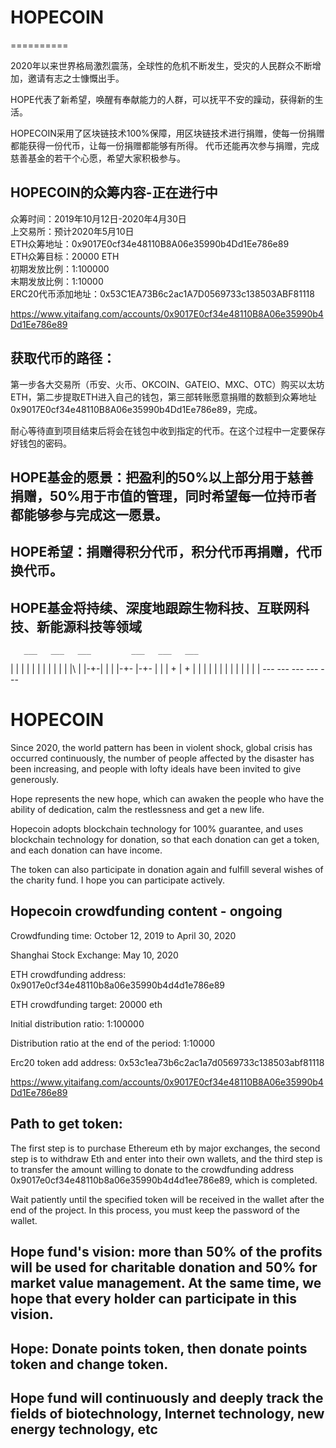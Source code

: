 # HOPECOIN
==========

2020年以来世界格局激烈震荡，全球性的危机不断发生，受灾的人民群众不断增加，邀请有志之士慷慨出手。

HOPE代表了新希望，唤醒有奉献能力的人群，可以抚平不安的躁动，获得新的生活。

HOPECOIN采用了区块链技术100%保障，用区块链技术进行捐赠，使每一份捐赠都能获得一份代币，让每一份捐赠都能够有所得。
代币还能再次参与捐赠，完成慈善基金的若干个心愿，希望大家积极参与。

HOPECOIN的众筹内容-正在进行中
----------------

众筹时间：2019年10月12日-2020年4月30日  
上交易所：预计2020年5月10日  
ETH众筹地址：0x9017E0cf34e48110B8A06e35990b4Dd1Ee786e89  
ETH众筹目标：20000 ETH  
初期发放比例：1:100000  
末期发放比例：1:10000  
ERC20代币添加地址：0x53C1EA73B6c2ac1A7D0569733c138503ABF81118  

https://www.yitaifang.com/accounts/0x9017E0cf34e48110B8A06e35990b4Dd1Ee786e89

获取代币的路径：
----------------

第一步各大交易所（币安、火币、OKCOIN、GATEIO、MXC、OTC）购买以太坊ETH，第二步提取ETH进入自己的钱包，第三部转账愿意捐赠的数额到众筹地址0x9017E0cf34e48110B8A06e35990b4Dd1Ee786e89，完成。

耐心等待直到项目结束后将会在钱包中收到指定的代币。在这个过程中一定要保存好钱包的密码。

HOPE基金的愿景：把盈利的50%以上部分用于慈善捐赠，50%用于市值的管理，同时希望每一位持币者都能够参与完成这一愿景。
----------------
HOPE希望：捐赠得积分代币，积分代币再捐赠，代币换代币。
----------------  
HOPE基金将持续、深度地跟踪生物科技、互联网科技、新能源科技等领域
----------------

       ___   ___   ___         ___   ___   ___        
|   | |   | |   | |           |     |   |   |   |\  | 
|-+-| |   | |-+-  |-+-        |     |   |   +   | + | 
|   | |   | |     |           |     |   |   |   |  \| 
       ---         ---         ---   ---   ---        
                                                      
                                                      
 HOPECOIN
 ==========


Since 2020, the world pattern has been in violent shock, global crisis has occurred continuously, the number of people affected by the disaster has been increasing, and people with lofty ideals have been invited to give generously.



Hope represents the new hope, which can awaken the people who have the ability of dedication, calm the restlessness and get a new life.



Hopecoin adopts blockchain technology for 100% guarantee, and uses blockchain technology for donation, so that each donation can get a token, and each donation can have income.

The token can also participate in donation again and fulfill several wishes of the charity fund. I hope you can participate actively.



Hopecoin crowdfunding content - ongoing
---------------------------------------


Crowdfunding time: October 12, 2019 to April 30, 2020

Shanghai Stock Exchange: May 10, 2020

ETH crowdfunding address: 0x9017e0cf34e48110b8a06e35990b4d4d1e786e89

ETH crowdfunding target: 20000 eth

Initial distribution ratio: 1:100000

Distribution ratio at the end of the period: 1:10000

Erc20 token add address: 0x53c1ea73b6c2ac1a7d0569733c138503abf81118



https://www.yitaifang.com/accounts/0x9017E0cf34e48110B8A06e35990b4Dd1Ee786e89



Path to get token:
---------------------------------------


The first step is to purchase Ethereum eth by major exchanges, the second step is to withdraw Eth and enter into their own wallets, and the third step is to transfer the amount willing to donate to the crowdfunding address 0x9017e0cf34e48110b8a06e35990b4d4d1ee786e89, which is completed.



Wait patiently until the specified token will be received in the wallet after the end of the project. In this process, you must keep the password of the wallet.



Hope fund's vision: more than 50% of the profits will be used for charitable donation and 50% for market value management. At the same time, we hope that every holder can participate in this vision.
---------------------------------------

Hope: Donate points token, then donate points token and change token.
---------------------------------------

Hope fund will continuously and deeply track the fields of biotechnology, Internet technology, new energy technology, etc
---------------------------------------

